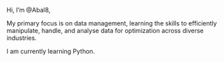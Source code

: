 Hi, I’m @Abal8,

My primary focus is on data management, learning the skills to efficiently manipulate, handle, and analyse data for optimization across diverse industries.

I am currently learning Python.

